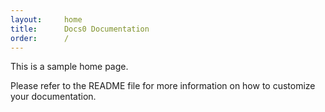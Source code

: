 ```yaml
---
layout:     home
title:      Docs0 Documentation
order:      /
---
```


This is a sample home page. 

Please refer to the README file for more information on how to customize your documentation.